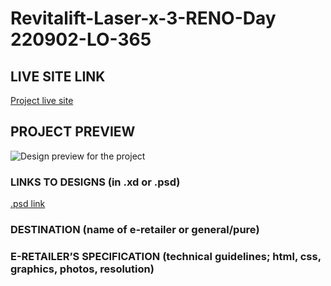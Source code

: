 # Revitalift-Laser-x-3-RENO-Day 220902-LO-365

<!-- please enter project number recived from PM -->

## LIVE SITE LINK

<!-- please enter link to site preview here -->

[Project live site](https://estorelabs.github.io/RC---220902-LO-365-Revitalift-Laser-x-3-RENO-Day-ROSSMANN/Portals/0/rich-content/loreal/ean.html)

## PROJECT PREVIEW

![Design preview for the project]()

### LINKS TO DESIGNS (in .xd or .psd)

[.psd link](https://drive.google.com/drive/folders/1WNiA0j9D6Bn2ALtEAIgv1_nzpSOon0Fe)

<!-- please enter link to preview designs -->

### DESTINATION (name of e-retailer or general/pure)

<!-- please enter e-retailers name -->

### E-RETAILER’S SPECIFICATION (technical guidelines; html, css, graphics, photos, resolution)

<!-- please enter any additional comments important for the project -->
